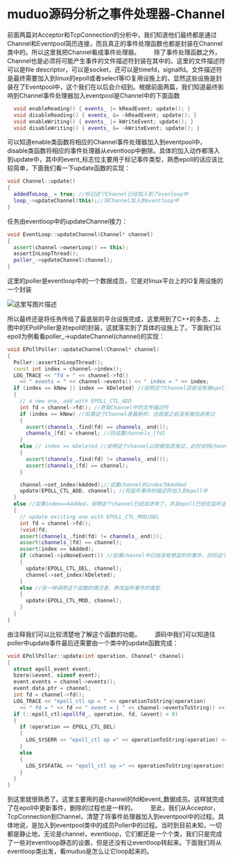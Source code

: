 # muduo源码分析之事件处理器-Channel

前面两篇对Acceptor和TcpConnection的分析中，我们知道他们最终都是通过Channel和Eventpool简历连接，而且真正的事件处理函数也都是封装在Channel类中的。所以这里我把Channel看成事件处理器。
  除了事件处理函数之外，Channel也是必须将可能产生事件的文件描述符封装在其中的。这里的文件描述符可以是file descriptor，可以是socket，还可以是timefd，signalfd。文件描述符是最终需要加入到linux的epoll或者select等IO复用设施上的，显然这些设施是封装在了Eventpool中，这个我们在以后会介绍到。根据前面两篇，我们知道最终影响到Channel事件处理器加入eventpool是Channel中的下面函数

```c++
  void enableReading() { events_ |= kReadEvent; update(); }
  void disableReading() { events_ &= ~kReadEvent; update(); }
  void enableWriting() { events_ |= kWriteEvent; update(); }
  void disableWriting() { events_ &= ~kWriteEvent; update(); }
```

可以知道enable类函数将相应的Channel事件处理器加入到eventpool中，disable类函数将相应的事件处理器从eventloop中删除。具体的加入动作都落入到update中，其中的event_标志位主要用于标记事件类型，熟悉epoll的话应该比较简单，下面我们看一下update函数的实现：

```c++
void Channel::update()
{
  addedToLoop_ = true; //标记这个Channel已经加入到了evenloop中
  loop_->updateChannel(this);//将Channel加入到eventloop中
}

```

任务由eventloop中的updateChannel接力：

```c++
void EventLoop::updateChannel(Channel* channel)
{
  assert(channel->ownerLoop() == this);
  assertInLoopThread();
  poller_->updateChannel(channel);
}

```

这里的poller是eventloop中的一个数据成员，它是对linux平台上的IO复用设施的一个封装

![这里写图片描述](https://img-blog.csdn.net/20170224103354379?watermark/2/text/aHR0cDovL2Jsb2cuY3Nkbi5uZXQvU3dhcnR6MjAxNQ==/font/5a6L5L2T/fontsize/400/fill/I0JBQkFCMA==/dissolve/70/gravity/SouthEast)

所以最终还是将任务传给了最底层的平台设施完成，这里用到了C++的多态，上图中的EPollPoller是对epoll的封装，这就落实到了具体的设施上了。下面我们以epoll为例看看poller_->updateChannel(channel)的实现：

```c++
void EPollPoller::updateChannel(Channel* channel)
{
  Poller::assertInLoopThread();
  const int index = channel->index();
  LOG_TRACE << "fd = " << channel->fd()
    << " events = " << channel->events() << " index = " << index;
  if (index == kNew || index == kDeleted) //说明这个Channel目前没有被epoll监听
  {
    // a new one, add with EPOLL_CTL_ADD
    int fd = channel->fd(); //获取Channel中的文件描述符
    if (index == kNew) //如果这个Channel是最新的，也就是之前没有被加进来过
    {
      assert(channels_.find(fd) == channels_.end());
      channels_[fd] = channel; //则设置channels_[fd]
    } 
    else // index == kDeleted //说明这个channel以前被加进来过，此时说明channels数组中已经存储了对应的channel
    {
      assert(channels_.find(fd) != channels_.end());
      assert(channels_[fd] == channel);
    }

    channel->set_index(kAdded);//设置channel的index为kAdded
    update(EPOLL_CTL_ADD, channel); //将监听事件的描述符加入到epoll中
  }
  else //如果index==kAdded，说明这个channel已经加进来了，并且epoll已经在监听这个channel中的描述符了
  {
    // update existing one with EPOLL_CTL_MOD/DEL
    int fd = channel->fd();
    (void)fd;
    assert(channels_.find(fd) != channels_.end());
    assert(channels_[fd] == channel);
    assert(index == kAdded);
    if (channel->isNoneEvent()) //如果channel中已经没有想监听的事件，则将这个channel的fd从epoll中删除
    {
      update(EPOLL_CTL_DEL, channel);
      channel->set_index(kDeleted);
    }
    else //另一种调用这个函数的情况是，修改监听事件的类型
    {
      update(EPOLL_CTL_MOD, channel);
    }
  }
}
```

由注释我们可以比较清楚地了解这个函数的功能。
  源码中我们可以知道往poller中update事件最后还需要由一个类中的update函数完成：

```c++
void EPollPoller::update(int operation, Channel* channel)
{
  struct epoll_event event;
  bzero(&event, sizeof event);
  event.events = channel->events();
  event.data.ptr = channel;
  int fd = channel->fd();
  LOG_TRACE << "epoll_ctl op = " << operationToString(operation)
    << " fd = " << fd << " event = { " << channel->eventsToString() << " }";
  if (::epoll_ctl(epollfd_, operation, fd, &event) < 0)
  {
    if (operation == EPOLL_CTL_DEL)
    {
      LOG_SYSERR << "epoll_ctl op =" << operationToString(operation) << " fd =" << fd;
    }
    else
    {
      LOG_SYSFATAL << "epoll_ctl op =" << operationToString(operation) << " fd =" << fd;
    }
  }
}
```

到这里就很熟悉了。这里主要用的是channel的fd和event_数据成员。这样就完成了在epoll中更新事件，删除的过程也是一样的。
  至此，我们从Acceptor，TcpConnection到Channel，清楚了将事件处理器加入到eventpool中的过程。具体地说，是加入到eventpool类中的成员Poller中的过程。当时到目前未知，一切都是静止地，无论是channel，eventloop，它们都还是一个个类，我们只是完成了一些对eventloop静态的设置，但是还没有让eventloop转起来。下面我们将从eventloop类出发，看muduo是怎么让它loop起来的。

